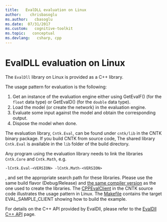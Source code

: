 ```yaml
---
title:   EvalDLL evaluation on Linux
author:    chrisbasoglu
ms.author:   cbasoglu
ms.date:  07/31/2017
ms.custom:   cognitive-toolkit
ms.topic:   conceptual
ms.devlang:   csharp, cpp
---
```


# EvalDLL evaluation on Linux

The `EvalDll` library on Linux is provided as a C++ library. 

The usage pattern for evaluation is the following:

1. Get an instance of the evaluation engine either using GetEvalF() (for the `float` data type) or GetEvalD() (for the `double` data type).
2. Load the model (or create the network) in the evaluation engine.
3. Evaluate some input against the model and obtain the corresponding output.
4. Dispose the model when done.

The evaluation library, `Cntk.Eval`, can be found under `cntk/lib` in the CNTK binary package. If you build CNTK from source code, The shared library `Cntk.Eval` is available in the `lib` folder of the build directory.

Any program using the evaluation library needs to link the libraries `Cntk.Core` and `Cntk.Math`, e.g.
```
-lCntk.Eval-<VERSION> -lCntk.Math-<VERSION>
```
, and set the appropriate search path for these libraries. Please use the same build flavor (Debug/Release) and [the same compiler version](../Setup-CNTK-on-Linux.md#c-compiler) as the one used to create the libraries. The [CPPEvalClient](https://github.com/Microsoft/CNTK/tree/release/latest/Examples/Evaluation/LegacyEvalDll/CPPEvalClient) in the CNTK source code illustrates the usage pattern in Linux. The [Makefile](https://github.com/Microsoft/CNTK/tree/release/latest/Makefile) contains the target EVAL_SAMPLE_CLIENT showing how to build the example.

For details on the C++ API provided by EvalDll, please refer to the [EvalDll C++ API](./EvalDll-Native-API.md) page.
